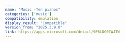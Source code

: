 ```yaml
---
name: "Music -Ten pianos"
categories: ['music']
compatibility: emulation
display_result: "Compatible"
version_from: "2025.3.9.0"
link: https://apps.microsoft.com/detail/9PBLDG0TWJTW
---
```

